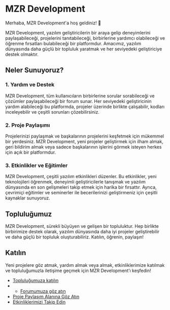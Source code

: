# MZR Development
Merhaba, MZR Development'a hoş geldiniz! 👋

MZR Development, yazılım geliştiricilerin bir araya gelip deneyimlerini paylaşabileceği, projelerini tanıtabileceği, birbirlerine yardımcı olabileceği ve öğrenme fırsatları bulabileceği bir platformdur. Amacımız, yazılım dünyasında daha güçlü bir topluluk yaratmak ve her seviyedeki geliştiriciye destek olmaktır.

## Neler Sunuyoruz?
### 1. Yardım ve Destek
MZR Development, tüm kullanıcıların birbirlerine sorular sorabileceği ve çözümler paylaşabileceği bir forum sunar. Her seviyedeki geliştiricinin yardım alabileceği bu platformda, projeler üzerinde birlikte çalışabilir, kodları inceleyebilir ve çeşitli sorunları çözebilirsiniz.

### 2. Proje Paylaşımı
Projelerinizi paylaşmak ve başkalarının projelerini keşfetmek için mükemmel bir yerdesiniz. MZR Development, yeni projeler geliştirmek için ilham almak, geri bildirim almak veya sadece başkalarının işlerini görmek isteyen herkes için açık bir platformdur.

### 3. Etkinlikler ve Eğitimler
MZR Development, çeşitli yazılım etkinlikleri düzenler. Bu etkinlikler, yeni teknolojileri öğrenmek, deneyimli geliştiricilerle tanışmak ve yazılım dünyasında en son gelişmeleri takip etmek için harika bir fırsattır. Ayrıca, çevrimiçi eğitimler ve seminerler ile becerilerinizi geliştirmeniz için çeşitli kaynaklar sunuyoruz.

## Topluluğumuz
MZR Development, sürekli büyüyen ve gelişen bir topluluktur. Hep birlikte birbirimize destek olarak, yazılım dünyasında daha iyi projeler geliştirebilir ve daha güçlü bir topluluk oluşturabiliriz. Katılın, öğrenin, paylaşın!

## Katılın
Yeni projelere göz atmak, yardım almak veya almak, etkinliklerimize katılmak ve topluluğumuzla iletişime geçmek için MZR Development’ı keşfedin!

- [Topluluğumuza katılın](https://discord.gg/mzrdev)
- - [Forumumuza göz atın](https://mzrdev.com.tr/forum)
- [Proje Paylaşım Alanına Göz Atın](https://mzrdev.com.tr/projects)
- [Etkinliklerimizi Takip Edin](https://www.mzrdev.com.tr/announcements)
